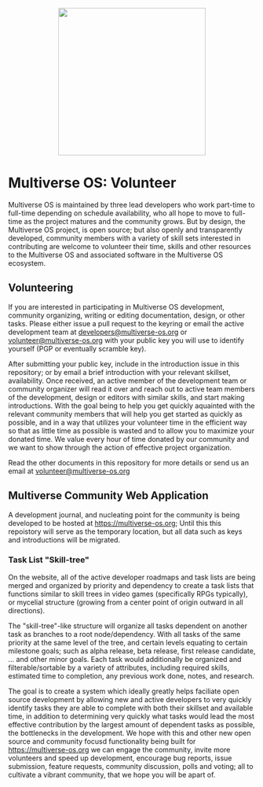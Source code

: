 <p align="center"><img src="https://avatars2.githubusercontent.com/u/24763891?s=400&u=c1150e7da5667f47159d433d8e49dad99a364f5f&v=4" height="300" width="300"></p>

# Multiverse OS: Volunteer 
Multiverse OS is maintained by three lead developers who work part-time to full-time depending on schedule availability, who all hope to move to full-time as the project matures and the community grows. But by design, the Multiverse OS project, is open source; but also openly and transparently developed, community members with a variety of skill sets interested in contributing are welcome to volunteer their time, skills and other resources to the Multiverse OS and associated software in the Multiverse OS ecosystem. 


## Volunteering 
If you are interested in participating in Multiverse OS development, community
organizing, writing or editing documentation, design, or other tasks. Please
either issue a pull request to the keyring or email the active development team at developers@multiverse-os.org or volunteer@multiverse-os.org with your public key you will use to identify yourself (PGP or eventually scramble key). 

After submitting your public key, include in the introduction issue in this repository; or by email a brief introduction with your relevant skillset, availability. Once received, an active member of the development team or community organizer will read it over and reach out to active team members of the development, design or editors with similar skills, and start making introductions. With the goal being to help you get quickly aquainted with the relevant community members that will help you get started as quickly as possible, and in a way that utilizes your volunteer time in the efficient way so that as little time as possible is wasted and to allow you to maximize your donated time. We value every hour of time donated by our community and we want to show through the action of effective project organization. 

Read the other documents in this repository for more details or send us an
email at volunteer@multiverse-os.org

## Multiverse Community Web Application
A development journal, and nucleating point for the community is being developed to be hosted at https://multiverse-os.org; Until this this repoistory will serve as the temporary location, but all data such as keys and introductions will be migrated. 

### Task List "Skill-tree"
On the website, all of the active developer roadmaps and task lists are being merged and organized by priority and dependency to create a task lists that functions similar to skill trees in video games (specifically RPGs typically), or mycelial structure (growing from a center point of origin outward in all directions). 

The "skill-tree"-like structure will organize all tasks dependent on another task as branches to a root node/dependency. With all tasks of the same priority at the same level of the tree, and certain levels equating to certain milestone goals; such as alpha release, beta release, first release candidate, ... and other minor goals. Each task would additionally be organized and filterable/sortable by a variety of attributes, including required skills, estimated time to completion, any previous work done, notes, and research.

The goal is to create a system which ideally greatly helps faciliate open source development by allowing new and active developers to very quickly identify tasks they are able to complete with both their skillset and available time, in addition to determining very quickly what tasks would lead the most effective contribution by the largest amount of dependent tasks as possible, the bottlenecks in the development. We hope with this and other new open source and community focusd functionality being built for https://multiverse-os.org we can engage the community, invite more volunteers and speed up development, encourage bug reports, issue submission, feature requests, community discussion, polls and voting; all to cultivate a vibrant community, that we hope you will be apart of. 

